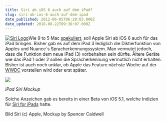 ```yaml
---
title: Siri ab iOS 6 auch auf dem iPad?
slug: siri-ab-ios-6-auch-auf-dem-ipad
date_published: 2012-06-05T06:20:03.000Z
date_updated: 2018-08-22T09:38:07.000Z
---
```


[![Siri Logo](//picdump.thafaker.de/2011/12/Bildschirmfoto-2011-12-28-um-12.38.12-125x125.png)](__GHOST_URL__/spire-siri-als-legaler-hack-in-cydia-verfugbar/bildschirmfoto-2011-12-28-um-12-38-12/)Wie 9 to 5 Mac [spekuliert](http://9to5mac.com/2012/06/04/apple-to-bring-full-siri-voice-assistant-to-the-ipad-with-ios-6-mockup-and-details/), soll Apple Siri ab iOS 6 auch für das iPad bringen. Bisher gab es auf dem iPad 3 lediglich die Diktierfunktion von Apples und Nuance´s Spracherkennungssystem. Man vermutet jedoch, dass die Funktion dem neue iPad (3) vorbehalten sein dürfte. Ältere Geräte wie das iPad 1 oder 2 sollen die Spracherkennung vermutlich nicht erhalten. Bisher ist auch noch unklar, ob Apple das Feature nächste Woche auf der [WWDC](__GHOST_URL__/apple-hat-termin-fur-die-wwdc-2012-angekundigt/) vorstellen wird oder erst später.

*[![](//picdump.thafaker.de/2012/06/siri_ipad_mockup.jpg)](__GHOST_URL__/siri-ab-ios-6-auch-auf-dem-ipad/siri_ipad_mockup/)*

*iPad Siri Mockup*

Solche Anzeichen gab es bereits in einer Beta von iOS 5.1, welche Indizien für [Siri for iPads](__GHOST_URL__/anzeichen-fur-siri-for-ipad-in-ios-5-1-beta/) hatte.

Bild Siri (c) Apple, Mockup by Spencer Caldwell
